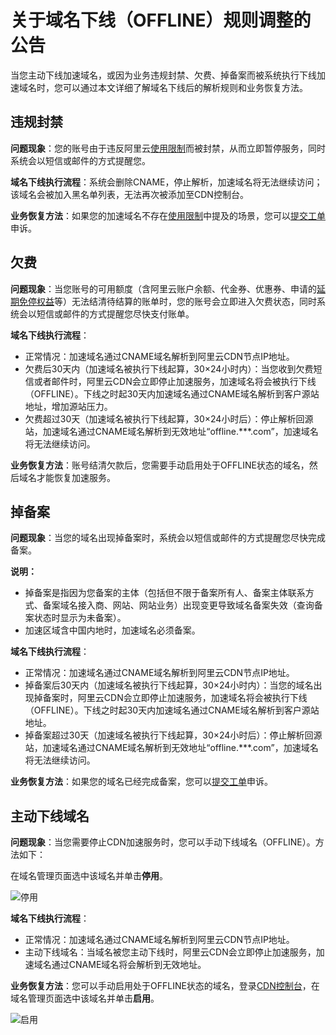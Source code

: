 # 关于域名下线（OFFLINE）规则调整的公告

当您主动下线加速域名，或因为业务违规封禁、欠费、掉备案而被系统执行下线加速域名时，您可以通过本文详细了解域名下线后的解析规则和业务恢复方法。

## 违规封禁

**问题现象**：您的账号由于违反阿里云[使用限制](/cn.zh-CN/产品简介/使用限制.md)而被封禁，从而立即暂停服务，同时系统会以短信或邮件的方式提醒您。

**域名下线执行流程**：系统会删除CNAME，停止解析，加速域名将无法继续访问；该域名会被加入黑名单列表，无法再次被添加至CDN控制台。

**业务恢复方法**：如果您的加速域名不存在[使用限制](/cn.zh-CN/产品简介/使用限制.md)中提及的场景，您可以[提交工单](https://selfservice.console.aliyun.com/ticket/createIndex)申诉。

## 欠费

**问题现象**：当您账号的可用额度（含阿里云账户余额、代金券、优惠券、申请的[延期免停权益](https://help.aliyun.com/document_detail/190777.html?spm=a2c81.e70476c.0.dexternal.201e1127SH773V)等）无法结清待结算的账单时，您的账号会立即进入欠费状态，同时系统会以短信或邮件的方式提醒您尽快支付账单。

**域名下线执行流程**：

-   正常情况：加速域名通过CNAME域名解析到阿里云CDN节点IP地址。
-   欠费后30天内（加速域名被执行下线起算，30×24小时内）：当您收到欠费短信或者邮件时，阿里云CDN会立即停止加速服务，加速域名将会被执行下线（OFFLINE）。下线之时起30天内加速域名通过CNAME域名解析到客户源站地址，增加源站压力。
-   欠费超过30天（加速域名被执行下线起算，30×24小时后）：停止解析回源站，加速域名通过CNAME域名解析到无效地址“offline.\*\*\*.com”，加速域名将无法继续访问。

**业务恢复方法**：账号结清欠款后，您需要手动启用处于OFFLINE状态的域名，然后域名才能恢复加速服务。

## 掉备案

**问题现象**：当您的域名出现掉备案时，系统会以短信或邮件的方式提醒您尽快完成备案。

**说明：**

-   掉备案是指因为您备案的主体（包括但不限于备案所有人、备案主体联系方式、备案域名接入商、网站、网站业务）出现变更导致域名备案失效（查询备案状态时显示为未备案）。
-   加速区域含中国内地时，加速域名必须备案。

**域名下线执行流程**：

-   正常情况：加速域名通过CNAME域名解析到阿里云CDN节点IP地址。
-   掉备案后30天内（加速域名被执行下线起算，30×24小时内）：当您的域名出现掉备案时，阿里云CDN会立即停止加速服务，加速域名将会被执行下线（OFFLINE）。下线之时起30天内加速域名通过CNAME域名解析到客户源站地址。
-   掉备案超过30天（加速域名被执行下线起算，30×24小时后）：停止解析回源站，加速域名通过CNAME域名解析到无效地址“offline.\*\*\*.com”，加速域名将无法继续访问。

**业务恢复方法**：如果您的域名已经完成备案，您可以[提交工单](https://selfservice.console.aliyun.com/ticket/createIndex)申诉。

## 主动下线域名

**问题现象**：当您需要停止CDN加速服务时，您可以手动下线域名（OFFLINE）。方法如下：

在域名管理页面选中该域名并单击**停用**。

![停用](https://static-aliyun-doc.oss-accelerate.aliyuncs.com/assets/img/zh-CN/5806360261/p272254.png)

**域名下线执行流程**：

-   正常情况：加速域名通过CNAME域名解析到阿里云CDN节点IP地址。
-   主动下线域名：当域名被您主动下线时，阿里云CDN会立即停止加速服务，加速域名通过CNAME域名将会解析到无效地址。

**业务恢复方法**：您可以手动启用处于OFFLINE状态的域名，登录[CDN控制台](https://cdn.console.aliyun.com)，在域名管理页面选中该域名并单击**启用**。

![启用](https://static-aliyun-doc.oss-accelerate.aliyuncs.com/assets/img/zh-CN/0745360261/p272251.png)

